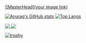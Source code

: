 [![MasterHead](your image link)](https://github.com/SprInec)

[![Anurag's GitHub stats](https://github-readme-stats.vercel.app/api?username=SprInec)](https://github.com/anuraghazra/github-readme-stats)
[![Top Langs](https://github-readme-stats.vercel.app/api/top-langs/?username=SprInec&layout=compact)](https://github.com/anuraghazra/github-readme-stats)

<a href="https://github.com/anuraghazra/github-readme-stats">
  <img align="center" src="https://github-readme-stats.vercel.app/api/pin/?username=SprInec&repo=github-readme-stats" />
</a>
<a href="https://github.com/anuraghazra/convoychat">
  <img align="center" src="https://github-readme-stats.vercel.app/api/pin/?username=SprInec&repo=convoychat" />
</a>

[![trophy](https://github-profile-trophy.vercel.app/?username=SprInec)](https://github.com/ryo-ma/github-profile-trophy)

